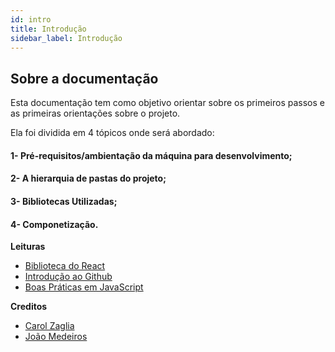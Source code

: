 ```yaml
---
id: intro
title: Introdução
sidebar_label: Introdução
---
```


## **Sobre a documentação**

Esta documentação tem como objetivo orientar sobre os primeiros passos e as primeiras orientações sobre o projeto. 

Ela foi dividida em 4 tópicos onde será abordado: 

#### 1- Pré-requisitos/ambientação da máquina para desenvolvimento;
#### 2- A hierarquia de pastas do projeto;
#### 3- Bibliotecas Utilizadas;
#### 4- Componetização.

**Leituras** 

- [Biblioteca do React](https://pt-br.reactjs.org/)
- [Introdução ao Github](https://medium.com/rafaeltardivo/git-github-uma-introdu%C3%A7%C3%A3o-pr%C3%A1tica-fed91ee56b8d)
- [Boas Práticas em JavaScript](https://medium.com/@washingtonbr/padr%C3%B5es-de-projeto-e-boas-pr%C3%A1ticas-em-javascript-d3b49c5c61a5)

**Creditos**
- [Carol Zaglia](https://github.com/carolgsantos)
- [João Medeiros](https://github.com/JVMedeiros)